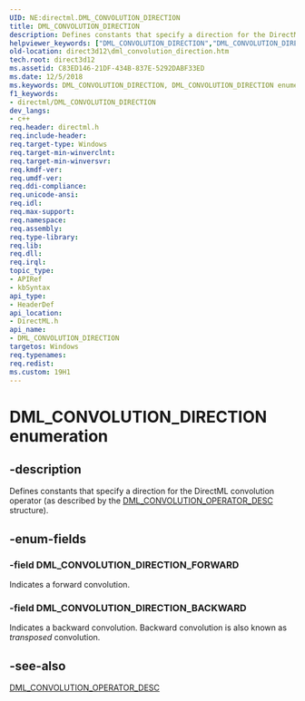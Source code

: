 ```yaml
---
UID: NE:directml.DML_CONVOLUTION_DIRECTION
title: DML_CONVOLUTION_DIRECTION
description: Defines constants that specify a direction for the DirectML convolution operator (as described by the DML_CONVOLUTION_OPERATOR_DESC structure).
helpviewer_keywords: ["DML_CONVOLUTION_DIRECTION","DML_CONVOLUTION_DIRECTION enumeration","DML_CONVOLUTION_DIRECTION_BACKWARD","DML_CONVOLUTION_DIRECTION_FORWARD","direct3d12.dml_convolution_direction","directml/DML_CONVOLUTION_DIRECTION","directml/DML_CONVOLUTION_DIRECTION_BACKWARD","directml/DML_CONVOLUTION_DIRECTION_FORWARD"]
old-location: direct3d12\dml_convolution_direction.htm
tech.root: direct3d12
ms.assetid: C83ED146-21DF-434B-837E-5292DABF33ED
ms.date: 12/5/2018
ms.keywords: DML_CONVOLUTION_DIRECTION, DML_CONVOLUTION_DIRECTION enumeration, DML_CONVOLUTION_DIRECTION_BACKWARD, DML_CONVOLUTION_DIRECTION_FORWARD, direct3d12.dml_convolution_direction, directml/DML_CONVOLUTION_DIRECTION, directml/DML_CONVOLUTION_DIRECTION_BACKWARD, directml/DML_CONVOLUTION_DIRECTION_FORWARD
f1_keywords:
- directml/DML_CONVOLUTION_DIRECTION
dev_langs:
- c++
req.header: directml.h
req.include-header: 
req.target-type: Windows
req.target-min-winverclnt: 
req.target-min-winversvr: 
req.kmdf-ver: 
req.umdf-ver: 
req.ddi-compliance: 
req.unicode-ansi: 
req.idl: 
req.max-support: 
req.namespace: 
req.assembly: 
req.type-library: 
req.lib: 
req.dll: 
req.irql: 
topic_type:
- APIRef
- kbSyntax
api_type:
- HeaderDef
api_location:
- DirectML.h
api_name:
- DML_CONVOLUTION_DIRECTION
targetos: Windows
req.typenames: 
req.redist: 
ms.custom: 19H1
---
```


# DML_CONVOLUTION_DIRECTION enumeration

## -description

Defines constants that specify a direction for the DirectML convolution operator (as described by the [DML_CONVOLUTION_OPERATOR_DESC](/windows/win32/api/directml/ns-directml-dml_convolution_operator_desc) structure).

## -enum-fields

### -field DML_CONVOLUTION_DIRECTION_FORWARD

Indicates a forward convolution.

### -field DML_CONVOLUTION_DIRECTION_BACKWARD

Indicates a backward convolution. Backward convolution is also known as <em>transposed</em> convolution.

## -see-also

[DML_CONVOLUTION_OPERATOR_DESC](/windows/win32/api/directml/ns-directml-dml_convolution_operator_desc)
